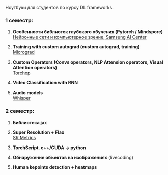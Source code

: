 Ноутбуки для студентов по курсу DL frameworks.

### 1 семестр:

1) **Особенности библиотек глубокого обучения (Pytorch / Mindspore)**   
[Нейронные сети и компьютерное зрение, Samsung AI Center](https://stepik.org/course/50352/info)

2) **Training with custom autograd (custom autograd, training)**  
[Micrograd](https://github.com/karpathy/micrograd)


3) **Custom Operators (Convs operators, NLP Attension operators, Visual Attention operators)**  
[Torchop](https://github.com/Renovamen/torchop)

4) **Video Classification with RNN**

5) **Audio models**  
[Whisper](https://www.youtube.com/watch?v=AwJf8aQfChE&t=2170s)

### 2 семестр:

1) **Библиотека jax**

2) **Super Resolution + Flax**  
[SR Metrics](https://videoprocessing.ai/metrics/ways-of-cheating-on-popular-objective-metrics.html) 

3) **TorchScript. c++/CUDA -> python**

4) **Обнаружение объектов на изображениях** (livecoding)

5) **Human kepoints detection + heatmaps**
